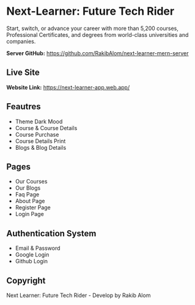 # Next-Learner: Future Tech Rider
Start, switch, or advance your career with more than 5,200 courses, Professional Certificates, and degrees from world-class universities and companies.

**Server GitHub:** https://github.com/RakibAlom/next-learner-mern-server

## Live Site
**Website Link:** https://next-learner-app.web.app/

## Feautres
- Theme Dark Mood
- Course & Course Details
- Course Purchase
- Course Details Print
- Blogs & Blog Details

## Pages
- Our Courses
- Our Blogs
- Faq Page
- About Page
- Register Page
- Login Page

## Authentication System
- Email & Password
- Google Login
- Github Login

## Copyright
Next Learner: Future Tech Rider - Develop by Rakib Alom